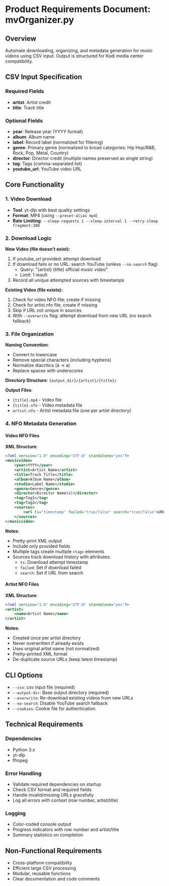 # Product Requirements Document: mvOrganizer.py

## Overview
Automate downloading, organizing, and metadata generation for music videos using CSV input. Output is structured for Kodi media center compatibility.

## CSV Input Specification

### Required Fields
- **artist**: Artist credit
- **title**: Track title

### Optional Fields
- **year**: Release year (YYYY format)
- **album**: Album name
- **label**: Record label (normalized for filtering)
- **genre**: Primary genre (normalized to broad categories: Hip Hop/R&B, Rock, Pop, Metal, Country)
- **director**: Director credit (multiple names preserved as single string)
- **tag**: Tags (comma-separated list)
- **youtube_url**: YouTube video URL

## Core Functionality

### 1. Video Download
- **Tool**: yt-dlp with best quality settings
- **Format**: MP4 (using `--preset-alias mp4`)
- **Rate Limiting**: `--sleep-requests 1 --sleep-interval 1 --retry-sleep fragment:300`

### 2. Download Logic
**New Video (file doesn't exist):**
1. If youtube_url provided: attempt download
2. If download fails or no URL: search YouTube (unless `--no-search` flag)
   - Query: "{artist} {title} official music video"
   - Limit: 1 result
3. Record all unique attempted sources with timestamps

**Existing Video (file exists):**
1. Check for video NFO file; create if missing
2. Check for artist.nfo file; create if missing
3. Skip if URL not unique in sources
4. With `--overwrite` flag: attempt download from new URL (no search fallback)

### 3. File Organization
**Naming Convention**:
- Convert to lowercase
- Remove special characters (including hyphens)
- Normalize diacritics (ä → a)
- Replace spaces with underscores

**Directory Structure**: `{output_dir}/{artist}/{title}/`

**Output Files**:
- `{title}.mp4` - Video file
- `{title}.nfo` - Video metadata file
- `artist.nfo` - Artist metadata file (one per artist directory)

### 4. NFO Metadata Generation

#### Video NFO Files
**XML Structure**:
```xml
<?xml version="1.0" encoding="UTF-8" standalone="yes"?>
<musicvideo>
    <year>YYYY</year>
    <artist>Artist Name</artist>
    <title>Track Title</title>
    <album>Album Name</album>
    <studio>Label Name</studio>
    <genre>Genre</genre>
    <director>Director Name(s)</director>
    <tag>Tag1</tag>
    <tag>Tag2</tag>
    <sources>
        <url ts="timestamp" failed="true/false" search="true/false">URL</url>
    </sources>
</musicvideo>
```

**Notes**:
- Pretty-print XML output
- Include only provided fields
- Multiple tags create multiple `<tag>` elements
- Sources track download history with attributes:
  - `ts`: Download attempt timestamp
  - `failed`: Set if download failed
  - `search`: Set if URL from search

#### Artist NFO Files
**XML Structure**:
```xml
<?xml version="1.0" encoding="UTF-8" standalone="yes"?>
<artist>
    <name>Artist Name</name>
</artist>
```

**Notes**:
- Created once per artist directory
- Never overwritten if already exists
- Uses original artist name (not normalized)
- Pretty-printed XML format
- De-duplicate source URLs (keep latest timestamp)

## CLI Options
- `--csv`: csv input file (required)
- `--output-dir`: Base output directory (required)
- `--overwrite`: Re-download existing videos from new URLs
- `--no-search`: Disable YouTube search fallback
- `--cookies`: Cookie file for authentication

## Technical Requirements

### Dependencies
- Python 3.x
- yt-dlp
- ffmpeg

### Error Handling
- Validate required dependencies on startup
- Check CSV format and required fields
- Handle invalid/missing URLs gracefully
- Log all errors with context (row number, artist/title)

### Logging
- Color-coded console output
- Progress indicators with row number and artist/title
- Summary statistics on completion

## Non-Functional Requirements
- Cross-platform compatibility
- Efficient large CSV processing
- Modular, reusable functions
- Clear documentation and code comments